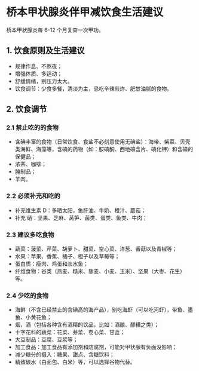 # 桥本甲状腺炎伴甲减饮食生活建议

桥本甲状腺炎每 6-12 个月复查一次甲功。

## 1. 饮食原则及生活建议

- 规律作息、不熬夜；
- 增强体质、多运动；
- 舒缓情绪，别压力太大。
- 饮食调节：少食多餐，清淡为主，忌吃辛辣煎炸、肥甘油腻的食物。

## 2. 饮食调节

### 2.1 禁止吃的的食物

- 含碘丰富的食物（日常饮食、食盐不必刻意使用无碘盐）：海带、紫菜、贝壳类海鲜、海藻等，含碘的药物（如：胺碘酮、西地碘含片、碘化钾）和含碘的保健品；
- 浓茶、咖啡；
- 腌制品；
- 羊肉。

### 2.2 必须补充和吃的

- 补充维生素 D：多晒太阳，鱼肝油、牛奶、橙汁、蘑菇；
- 补充 硒：坚果、芝麻、莴笋、菌类、蛋类、鱼类、牛肉；

### 2.3 建议多吃食物

- 蔬菜：菠菜、芹菜、胡萝卜、甜菜、空心菜、洋葱、香菇以及青椒等；
- 水果：苹果、香蕉、橘子、橙子以及草莓等；
- 蛋白质：瘦肉、鸡蛋和淡水鱼；
- 纤维食物：谷类（燕麦、糙米、藜麦、小麦、玉米）、坚果（大枣、花生）等。

### 2.4 少吃的食物

- 海鲜（不含已经禁止的含碘高的海产品），别吃海虾（可以吃河虾），带鱼、墨鱼、小黄花鱼；
- 烟，酒（包括各种含有酒精的饮品，比如：酒酿、醪糟之类）；
- 十字花科的蔬菜：花菜、芽菜、卷心菜、甘蓝；
- 大豆制品：豆腐、豆浆等；
- 加工食品：加工食品有添加剂和防腐剂，可能对甲状腺有负面没影响；
- 减少糖分的摄入：糖果、甜点、含糖饮料；
- 精致碳水（白面包、白米）等，可以选择谷物代替。
